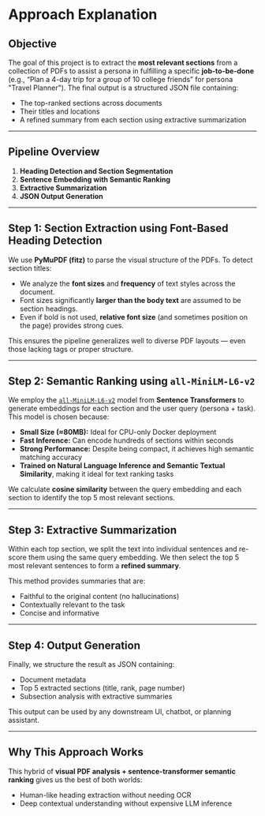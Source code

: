 # Approach Explanation

## Objective

The goal of this project is to extract the **most relevant sections** from a collection of PDFs to assist a persona in fulfilling a specific **job-to-be-done** (e.g., “Plan a 4-day trip for a group of 10 college friends” for persona "Travel Planner"). The final output is a structured JSON file containing:
- The top-ranked sections across documents
- Their titles and locations
- A refined summary from each section using extractive summarization

---

## Pipeline Overview

1. **Heading Detection and Section Segmentation**
2. **Sentence Embedding with Semantic Ranking**
3. **Extractive Summarization**
4. **JSON Output Generation**

---

## Step 1: Section Extraction using Font-Based Heading Detection

We use **PyMuPDF (fitz)** to parse the visual structure of the PDFs. To detect section titles:
- We analyze the **font sizes** and **frequency** of text styles across the document.
- Font sizes significantly **larger than the body text** are assumed to be section headings.
- Even if bold is not used, **relative font size** (and sometimes position on the page) provides strong cues.

This ensures the pipeline generalizes well to diverse PDF layouts — even those lacking tags or proper structure.

---

## Step 2: Semantic Ranking using `all-MiniLM-L6-v2`

We employ the [`all-MiniLM-L6-v2`](https://huggingface.co/sentence-transformers/all-MiniLM-L6-v2) model from **Sentence Transformers** to generate embeddings for each section and the user query (persona + task). This model is chosen because:

- **Small Size (≈80MB):** Ideal for CPU-only Docker deployment
- **Fast Inference:** Can encode hundreds of sections within seconds
- **Strong Performance:** Despite being compact, it achieves high semantic matching accuracy
- **Trained on Natural Language Inference and Semantic Textual Similarity**, making it ideal for text ranking tasks

We calculate **cosine similarity** between the query embedding and each section to identify the top 5 most relevant sections.

---

##  Step 3: Extractive Summarization

Within each top section, we split the text into individual sentences and re-score them using the same query embedding. We then select the top 5 most relevant sentences to form a **refined summary**.

This method provides summaries that are:
- Faithful to the original content (no hallucinations)
- Contextually relevant to the task
- Concise and informative

---

## Step 4: Output Generation

Finally, we structure the result as JSON containing:
- Document metadata
- Top 5 extracted sections (title, rank, page number)
- Subsection analysis with extractive summaries

This output can be used by any downstream UI, chatbot, or planning assistant.

---

## Why This Approach Works

This hybrid of **visual PDF analysis + sentence-transformer semantic ranking** gives us the best of both worlds:
- Human-like heading extraction without needing OCR
- Deep contextual understanding without expensive LLM inference
